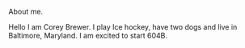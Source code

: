 About me.

Hello I am Corey Brewer.
I play Ice hockey, have two dogs and live in Baltimore, Maryland.
I am excited to start 604B. 
